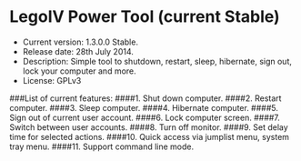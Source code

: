 LegoIV Power Tool (current Stable)
===============
* Current version: 1.3.0.0 Stable.
* Release date: 28th July 2014.
* Description: Simple tool to shutdown, restart, sleep, hibernate, sign out, lock your computer and more.
* License: GPLv3

###List of current features:
####1. Shut down computer.
####2. Restart computer.
####3. Sleep computer.
####4. Hibernate computer.
####5. Sign out of current user account.
####6. Lock computer screen.
####7. Switch between user accounts.
####8. Turn off monitor.
####9. Set delay time for selected actions.
####10. Quick access via jumplist menu, system tray menu.
####11. Support command line mode.

